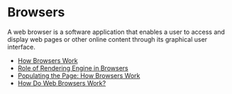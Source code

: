 # Browsers

A web browser is a software application that enables a user to access and display web pages or other online content through its graphical user interface. 

- [How Browsers Work](https://www.html5rocks.com/en/tutorials/internals/howbrowserswork/)
- [Role of Rendering Engine in Browsers](https://www.browserstack.com/guide/browser-rendering-engine)
- [Populating the Page: How Browsers Work](https://developer.mozilla.org/en-US/docs/Web/Performance/How_browsers_work)
- [How Do Web Browsers Work?](https://www.youtube.com/watch?v=WjDrMKZWCt0)
